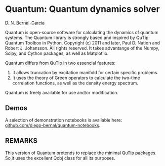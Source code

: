 Quantum: Quantum dynamics solver
================================

[D. N. Bernal-Garcia](http://github.com/diego-bernal)

Quantum is open-source software for calculating the dynamics of quantum systems. The Quantum library is strongly based and inspired by QuTip: Quantum Toolbox in Python. Copyright (c) 2011 and later, Paul D. Nation and Robert J. Johansson.
All rights reserved. It takes advantange of the Numpy, Scipy, and Cython packages, as well as Matplotlib.

Quantum differs from QuTip in two essencial features:
1. It allows truncation by excitation manifold for certain specific problems.
2. It uses the theory of Green operators to calculate the two-time correlation functions, as well as the density energy spectrum.

Quantum is freely available for use and/or modification.


Demos
-----
A selection of demonstration notebooks is available here: [github.com/diego-bernal/quantum-notebooks](http://github.com/diego-bernal/quantum-notebooks).


REMARKS
-------

This version of Quantum pretends to replace the minimal QuTip packages. So,it uses the excellent Qobj class for all its purposes.
